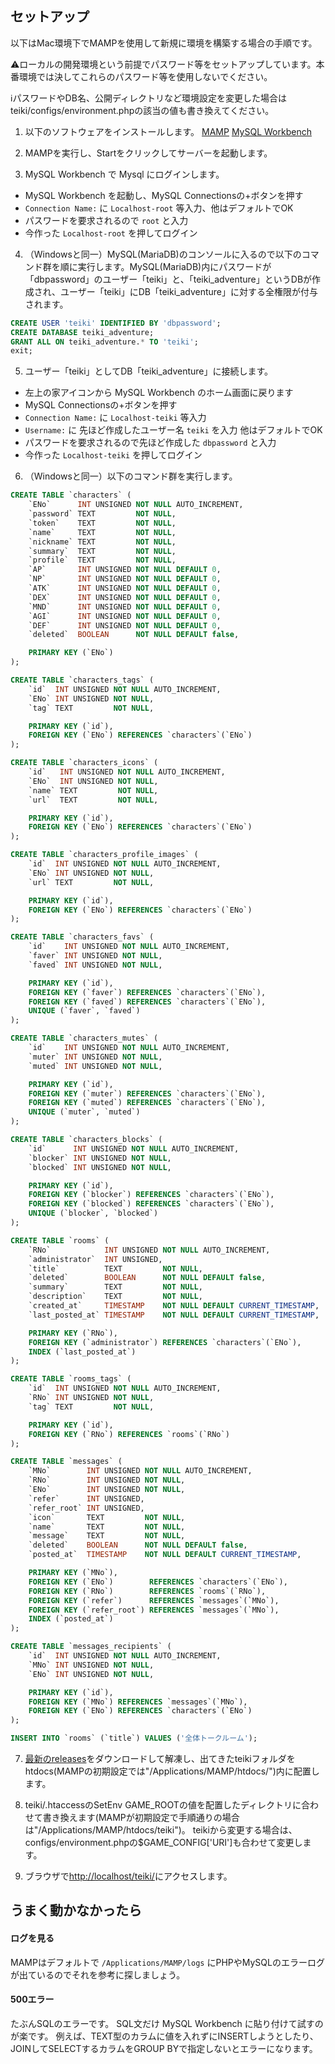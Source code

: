 ## セットアップ
以下はMac環境下でMAMPを使用して新規に環境を構築する場合の手順です。

⚠️ローカルの開発環境という前提でパスワード等をセットアップしています。本番環境では決してこれらのパスワード等を使用しないでください。

ℹ️パスワードやDB名、公開ディレクトリなど環境設定を変更した場合はteiki/configs/environment.phpの該当の値も書き換えてください。

1. 以下のソフトウェアをインストールします。
[MAMP](https://www.mamp.info/en/mac/)
[MySQL Workbench](https://www.mysql.com/jp/products/workbench/)

2. MAMPを実行し、Startをクリックしてサーバーを起動します。

3. MySQL Workbench で Mysql にログインします。
 - MySQL Workbench を起動し、MySQL Connectionsの+ボタンを押す
 - `Connection Name:` に `Localhost-root` 等入力、他はデフォルトでOK
 - パスワードを要求されるので `root` と入力
 - 今作った `Localhost-root` を押してログイン

4. （Windowsと同一）MySQL(MariaDB)のコンソールに入るので以下のコマンド群を順に実行します。MySQL(MariaDB)内にパスワードが「dbpassword」のユーザー「teiki」と、「teiki_adventure」というDBが作成され、ユーザー「teiki」にDB「teiki_adventure」に対する全権限が付与されます。

```sql
CREATE USER 'teiki' IDENTIFIED BY 'dbpassword';
CREATE DATABASE teiki_adventure;
GRANT ALL ON teiki_adventure.* TO 'teiki';
exit;
```

5. ユーザー「teiki」としてDB「teiki_adventure」に接続します。
 - 左上の家アイコンから MySQL Workbench のホーム画面に戻ります
 - MySQL Connectionsの+ボタンを押す
 - `Connection Name:` に `Localhost-teiki` 等入力
 - `Username:` に 先ほど作成したユーザー名 `teiki` を入力 他はデフォルトでOK
 - パスワードを要求されるので先ほど作成した `dbpassword` と入力
 - 今作った `Localhost-teiki` を押してログイン

6. （Windowsと同一）以下のコマンド群を実行します。

``` sql
CREATE TABLE `characters` (
	`ENo`      INT UNSIGNED NOT NULL AUTO_INCREMENT,
	`password` TEXT         NOT NULL,
	`token`    TEXT         NOT NULL,
	`name`     TEXT         NOT NULL,
	`nickname` TEXT         NOT NULL,
	`summary`  TEXT         NOT NULL,
	`profile`  TEXT         NOT NULL,
	`AP`       INT UNSIGNED NOT NULL DEFAULT 0,
	`NP`       INT UNSIGNED NOT NULL DEFAULT 0,
	`ATK`      INT UNSIGNED NOT NULL DEFAULT 0,
	`DEX`      INT UNSIGNED NOT NULL DEFAULT 0,
	`MND`      INT UNSIGNED NOT NULL DEFAULT 0,
	`AGI`      INT UNSIGNED NOT NULL DEFAULT 0,
	`DEF`      INT UNSIGNED NOT NULL DEFAULT 0,
	`deleted`  BOOLEAN      NOT NULL DEFAULT false,

	PRIMARY KEY (`ENo`)
);

CREATE TABLE `characters_tags` (
	`id`  INT UNSIGNED NOT NULL AUTO_INCREMENT,
	`ENo` INT UNSIGNED NOT NULL,
	`tag` TEXT         NOT NULL,

	PRIMARY KEY (`id`),
	FOREIGN KEY (`ENo`) REFERENCES `characters`(`ENo`)
);

CREATE TABLE `characters_icons` (
	`id`   INT UNSIGNED NOT NULL AUTO_INCREMENT,
	`ENo`  INT UNSIGNED NOT NULL,
	`name` TEXT         NOT NULL,
	`url`  TEXT         NOT NULL,

	PRIMARY KEY (`id`),
	FOREIGN KEY (`ENo`) REFERENCES `characters`(`ENo`)
);

CREATE TABLE `characters_profile_images` (
	`id`  INT UNSIGNED NOT NULL AUTO_INCREMENT,
	`ENo` INT UNSIGNED NOT NULL,
	`url` TEXT         NOT NULL,

	PRIMARY KEY (`id`),
	FOREIGN KEY (`ENo`) REFERENCES `characters`(`ENo`)
);

CREATE TABLE `characters_favs` (
	`id`    INT UNSIGNED NOT NULL AUTO_INCREMENT,
	`faver` INT UNSIGNED NOT NULL,
	`faved` INT UNSIGNED NOT NULL,

	PRIMARY KEY (`id`),
	FOREIGN KEY (`faver`) REFERENCES `characters`(`ENo`),
	FOREIGN KEY (`faved`) REFERENCES `characters`(`ENo`),
	UNIQUE (`faver`, `faved`)
);

CREATE TABLE `characters_mutes` (
	`id`    INT UNSIGNED NOT NULL AUTO_INCREMENT,
	`muter` INT UNSIGNED NOT NULL,
	`muted` INT UNSIGNED NOT NULL,

	PRIMARY KEY (`id`),
	FOREIGN KEY (`muter`) REFERENCES `characters`(`ENo`),
	FOREIGN KEY (`muted`) REFERENCES `characters`(`ENo`),
	UNIQUE (`muter`, `muted`)
);

CREATE TABLE `characters_blocks` (
	`id`      INT UNSIGNED NOT NULL AUTO_INCREMENT,
	`blocker` INT UNSIGNED NOT NULL,
	`blocked` INT UNSIGNED NOT NULL,

	PRIMARY KEY (`id`),
	FOREIGN KEY (`blocker`) REFERENCES `characters`(`ENo`),
	FOREIGN KEY (`blocked`) REFERENCES `characters`(`ENo`),
	UNIQUE (`blocker`, `blocked`)
);

CREATE TABLE `rooms` (
	`RNo`            INT UNSIGNED NOT NULL AUTO_INCREMENT,
	`administrator`  INT UNSIGNED,
	`title`          TEXT         NOT NULL,
	`deleted`        BOOLEAN      NOT NULL DEFAULT false,
	`summary`        TEXT         NOT NULL,
	`description`    TEXT         NOT NULL,
	`created_at`     TIMESTAMP    NOT NULL DEFAULT CURRENT_TIMESTAMP,
	`last_posted_at` TIMESTAMP    NOT NULL DEFAULT CURRENT_TIMESTAMP,

	PRIMARY KEY (`RNo`),
	FOREIGN KEY (`administrator`) REFERENCES `characters`(`ENo`),
	INDEX (`last_posted_at`)
);

CREATE TABLE `rooms_tags` (
	`id`  INT UNSIGNED NOT NULL AUTO_INCREMENT,
	`RNo` INT UNSIGNED NOT NULL,
	`tag` TEXT         NOT NULL,

	PRIMARY KEY (`id`),
	FOREIGN KEY (`RNo`) REFERENCES `rooms`(`RNo`)
);

CREATE TABLE `messages` (
	`MNo`        INT UNSIGNED NOT NULL AUTO_INCREMENT,
	`RNo`        INT UNSIGNED NOT NULL,
	`ENo`        INT UNSIGNED NOT NULL,
	`refer`      INT UNSIGNED,
	`refer_root` INT UNSIGNED,
	`icon`       TEXT         NOT NULL,
	`name`       TEXT         NOT NULL,
	`message`    TEXT         NOT NULL,
	`deleted`    BOOLEAN      NOT NULL DEFAULT false,
	`posted_at`  TIMESTAMP    NOT NULL DEFAULT CURRENT_TIMESTAMP,

	PRIMARY KEY (`MNo`),
	FOREIGN KEY (`ENo`)        REFERENCES `characters`(`ENo`),
	FOREIGN KEY (`RNo`)        REFERENCES `rooms`(`RNo`),
	FOREIGN KEY (`refer`)      REFERENCES `messages`(`MNo`),
	FOREIGN KEY (`refer_root`) REFERENCES `messages`(`MNo`),
	INDEX (`posted_at`)
);

CREATE TABLE `messages_recipients` (
	`id`  INT UNSIGNED NOT NULL AUTO_INCREMENT,
	`MNo` INT UNSIGNED NOT NULL,
	`ENo` INT UNSIGNED NOT NULL,

	PRIMARY KEY (`id`),
	FOREIGN KEY (`MNo`) REFERENCES `messages`(`MNo`),
	FOREIGN KEY (`ENo`) REFERENCES `characters`(`ENo`)
);

INSERT INTO `rooms` (`title`) VALUES ('全体トークルーム');
```

7. [最新のreleases](https://github.com/sakana-teiki/teiki-adventure/releases)をダウンロードして解凍し、出てきたteikiフォルダをhtdocs(MAMPの初期設定では"/Applications/MAMP/htdocs/")内に配置します。

8. teiki/.htaccessのSetEnv GAME_ROOTの値を配置したディレクトリに合わせて書き換えます(MAMPが初期設定で手順通りの場合は"/Applications/MAMP/htdocs/teiki")。
teikiから変更する場合は、configs/environment.phpの$GAME_CONFIG['URI']も合わせて変更します。

9. ブラウザで[http://localhost/teiki/](http://localhost/teiki/)にアクセスします。


## うまく動かなかったら
#### ログを見る
MAMPはデフォルトで `/Applications/MAMP/logs` にPHPやMySQLのエラーログが出ているのでそれを参考に探しましょう。

#### 500エラー
たぶんSQLのエラーです。
SQL文だけ MySQL Workbench に貼り付けて試すのが楽です。
例えば、TEXT型のカラムに値を入れずにINSERTしようとしたり、
JOINしてSELECTするカラムをGROUP BYで指定しないとエラーになります。
